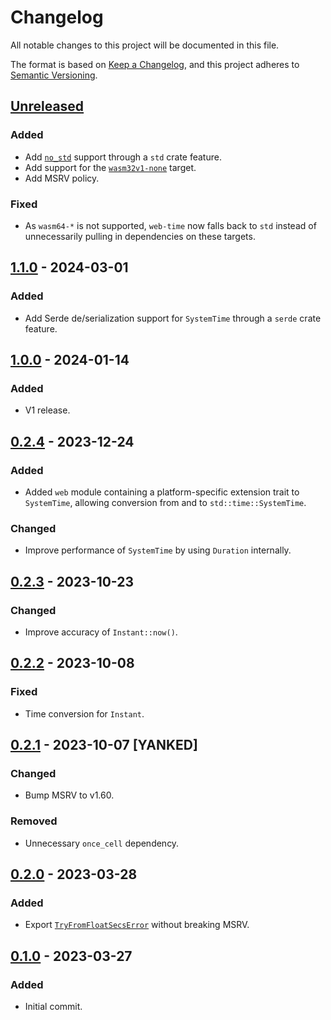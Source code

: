 # Changelog

All notable changes to this project will be documented in this file.

The format is based on [Keep a Changelog](https://keepachangelog.com/en/1.0.0/), and this project
adheres to [Semantic Versioning](https://semver.org/spec/v2.0.0.html).

## [Unreleased]

### Added

- Add [`no_std`] support through a `std` crate feature.
- Add support for the [`wasm32v1-none`] target.
- Add MSRV policy.

### Fixed

- As `wasm64-*` is not supported, `web-time` now falls back to `std` instead of unnecessarily
  pulling in dependencies on these targets.

[`no_std`]: https://doc.rust-lang.org/1.82.0/reference/names/preludes.html#the-no_std-attribute
[`wasm32v1-none`]: https://doc.rust-lang.org/nightly/rustc/platform-support/wasm32v1-none.html

## [1.1.0] - 2024-03-01

### Added

- Add Serde de/serialization support for `SystemTime` through a `serde` crate feature.

## [1.0.0] - 2024-01-14

### Added

- V1 release.

## [0.2.4] - 2023-12-24

### Added

- Added `web` module containing a platform-specific extension trait to `SystemTime`, allowing
  conversion from and to `std::time::SystemTime`.

### Changed

- Improve performance of `SystemTime` by using `Duration` internally.

## [0.2.3] - 2023-10-23

### Changed

- Improve accuracy of `Instant::now()`.

## [0.2.2] - 2023-10-08

### Fixed

- Time conversion for `Instant`.

## [0.2.1] - 2023-10-07 [YANKED]

### Changed

- Bump MSRV to v1.60.

### Removed

- Unnecessary `once_cell` dependency.

## [0.2.0] - 2023-03-28

### Added

- Export [`TryFromFloatSecsError`] without breaking MSRV.

[`TryFromFloatSecsError`]: https://doc.rust-lang.org/std/time/struct.TryFromFloatSecsError.html

## [0.1.0] - 2023-03-27

### Added

- Initial commit.

[Unreleased]: https://github.com/daxpedda/web-time/compare/v1.1.0...HEAD
[1.1.0]: https://github.com/daxpedda/web-time/compare/v1.0.0...v1.1.0
[1.0.0]: https://github.com/daxpedda/web-time/compare/v0.2.4...v1.0.0
[0.2.4]: https://github.com/daxpedda/web-time/compare/v0.2.3...v0.2.4
[0.2.3]: https://github.com/daxpedda/web-time/compare/v0.2.2...v0.2.3
[0.2.2]: https://github.com/daxpedda/web-time/compare/v0.2.1...v0.2.2
[0.2.1]: https://github.com/daxpedda/web-time/compare/v0.2.0...v0.2.1
[0.2.0]: https://github.com/daxpedda/web-time/compare/v0.1.0...v0.2.0
[0.1.0]: https://github.com/daxpedda/web-time/releases/tag/v0.1.0
